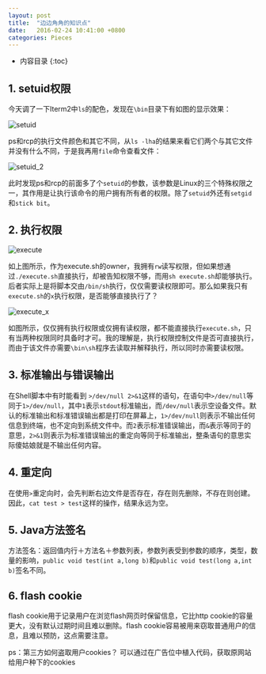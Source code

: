 ```yaml
---
layout: post
title:  "边边角角的知识点"
date:   2016-02-24 10:41:00 +0800
categories: Pieces
---
```

* 内容目录
{:toc}



## 1\. setuid权限

今天调了一下Iterm2中`ls`的配色，发现在`\bin`目录下有如图的显示效果：

![setuid]({{site.baseurl}}/pics/setuid_1.png)

ps和rcp的执行文件颜色和其它不同，从`ls -lha`的结果来看它们两个与其它文件并没有什么不同，于是我再用`file`命令查看文件：

![setuid_2]({{site.baseurl}}/pics/setuid_2.png)

此时发现ps和rcp的前面多了个`setuid`的参数，该参数是Linux的三个特殊权限之一，其作用是让执行该命令的用户拥有所有者的权限。除了`setuid`外还有`setgid`和`stick bit`。

## 2\. 执行权限

![execute]({{site.baseurl}}/pics/execute.png)

如上图所示，作为execute.sh的owner，我拥有`rw`读写权限，但如果想通过`./execute.sh`直接执行，却被告知权限不够，而用`sh execute.sh`却能够执行。后者实际上是将脚本交由`/bin/sh`执行，仅仅需要读权限即可。那么如果我只有`execute.sh`的`x`执行权限，是否能够直接执行了？

![execute_x]({{site.baseurl}}/pics/execute_x.png)

如图所示，仅仅拥有执行权限或仅拥有读权限，都不能直接执行`execute.sh`，只有当两种权限同时具备时才可。我的理解是，执行权限控制文件是否可直接执行，而由于该文件亦需要`\bin\sh`程序去读取并解释执行，所以同时亦需要读权限。

## 3\. 标准输出与错误输出

在Shell脚本中有时能看到 `>/dev/null 2>&1`这样的语句，在语句中`>/dev/null`等同于`1>/dev/null`，其中`1`表示`stdout`标准输出，而`/dev/null`表示空设备文件。默认的标准输出和标准错误输出都是打印在屏幕上，`1>/dev/null`则表示不输出任何信息到终端，也不定向到系统文件中。而`2`表示标准错误输出，而`&`表示等同于的意思，`2>&1`则表示为标准错误输出的重定向等同于标准输出，整条语句的意思实际傻姑娘就是不输出任何内容。

## 4\. 重定向
在使用`>`重定向时，会先判断右边文件是否存在，存在则先删除，不存在则创建。因此，`cat test > test`这样的操作，结果永远为空。

## 5\. Java方法签名

方法签名：返回值内行＋方法名＋参数列表，参数列表受到参数的顺序，类型，数量的影响，`public void test(int a,long b)`和`public void test(long a,int b)`签名不同。

## 6\. flash cookie

flash cookie用于记录用户在浏览flash网页时保留信息，它比http cookie的容量更大，没有默认过期时间且难以删除。flash cookie容易被用来窃取普通用户的信息，且难以预防，这点需要注意。

ps：第三方如何盗取用户cookies？ 可以通过在广告位中植入代码，获取原网站给用户种下的cookies